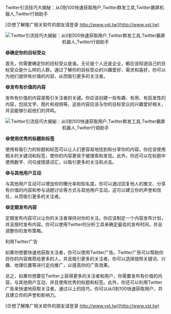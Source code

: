 Twitter引流技巧大揭秘：从0到100快速获取用户,Twitter群发工具,Twitter霸屏机器人,Twitter行销助手

[😍想了解推广相关软件的朋友请登录 http://www.vst.tw](http://www.vst.tw)

 <center><img src="https://vst.tw/MP4/tuiguang/png/3.png" alt="Twitter引流技巧大揭秘：从0到100快速获取用户,Twitter群发工具,Twitter霸屏机器人,Twitter行销助手"></center>

**😄确定你的目标受众**

首先，你需要确定你的目标受众是谁。无论是个人还是企业，都应该知道自己的目标受众是什么样的人群。通过了解你的目标受众的兴趣爱好、需求和喜好，你可以为他们提供有价值的内容，从而吸引更多的关注者。

**😄发布有价值的内容**

发布有价值的内容是吸引关注者的关键。你应该创建一些有趣、有用、有启发性的内容，包括文字、图片和视频等。这些内容应该与你的目标受众的兴趣爱好相关，并且能够引起他们的共鸣。

 <center><img src="https://vst.tw/MP4/tuiguang/png/3.png" alt="Twitter引流技巧大揭秘：从0到100快速获取用户,Twitter群发工具,Twitter霸屏机器人,Twitter行销助手"></center>

**😄使用优秀的标题和标签**

使用有吸引力的标题和标签可以让人们更容易地找到和分享你的内容。你应该使用相关的关键词和标签，使你的内容更易于被搜索和发现。此外，你还可以在标题中使用数字、问句或情感词汇，以吸引更多的关注和点击。

**😄与其他用户互动**

与其他用户互动可以增加你的曝光率和知名度。你可以通过回复他人的推文、分享有价值的内容和参与话题讨论等方式与其他用户互动。这可以建立你的声誉和信任，从而吸引更多的关注者。

**😄定期发布内容**

定期发布内容可以让你的关注者保持对你的关注。你应该制定一个内容发布计划，并且按时发布内容。你可以使用Twitter的分析工具来确定最佳的发布时间，并且调整你的发布策略。

利用Twitter广告

如果你想要快速地获取关注者，你可以使用Twitter广告。Twitter广告可以帮助你将你的内容推荐给更多的人，并且吸引更多的关注者。你可以选择按照关键词、兴趣、地理位置等进行定向推广，以提高你的广告效果。

总之，如果你想要在Twitter上获得更多的关注者和用户，你需要发布有价值的内容，与其他用户互动，并且使用优秀的标题和标签。此外，你还可以利用Twitter广告来快速地获取关注者。通过以上的技巧，你可以从0到100快速获取用户，并且建立你的声誉和影响力。

[😍想了解推广相关软件的朋友请登录 http://www.vst.tw](http://www.vst.tw)



